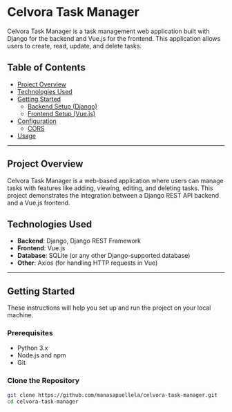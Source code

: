 # Celvora Task Manager

Celvora Task Manager is a task management web application built with Django for the backend and Vue.js for the frontend. This application allows users to create, read, update, and delete tasks.

## Table of Contents
- [Project Overview](#project-overview)
- [Technologies Used](#technologies-used)
- [Getting Started](#getting-started)
  - [Backend Setup (Django)](#backend-setup-django)
  - [Frontend Setup (Vue.js)](#frontend-setup-vuejs)
- [Configuration](#configuration)
  - [CORS](#cors-configuration)
- [Usage](#usage)

---

## Project Overview

Celvora Task Manager is a web-based application where users can manage tasks with features like adding, viewing, editing, and deleting tasks. This project demonstrates the integration between a Django REST API backend and a Vue.js frontend.

## Technologies Used

- **Backend**: Django, Django REST Framework
- **Frontend**: Vue.js
- **Database**: SQLite (or any other Django-supported database)
- **Other**: Axios (for handling HTTP requests in Vue)

---

## Getting Started

These instructions will help you set up and run the project on your local machine.

### Prerequisites
- Python 3.x
- Node.js and npm
- Git

### Clone the Repository
```bash
git clone https://github.com/manasapuellela/celvora-task-manager.git
cd celvora-task-manager
